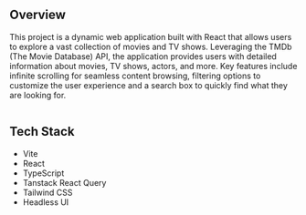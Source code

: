 ## Overview

This project is a dynamic web application built with React that allows users to explore a vast collection of movies and TV shows. Leveraging the TMDb (The Movie Database) API, the application provides users with detailed information about movies, TV shows, actors, and more. Key features include infinite scrolling for seamless content browsing, filtering options to customize the user experience and a search box to quickly find what they are looking for.

<img src="/images/movies.webp" alt="" class="w-full"/>

## Tech Stack

- Vite
- React
- TypeScript
- Tanstack React Query
- Tailwind CSS
- Headless UI
